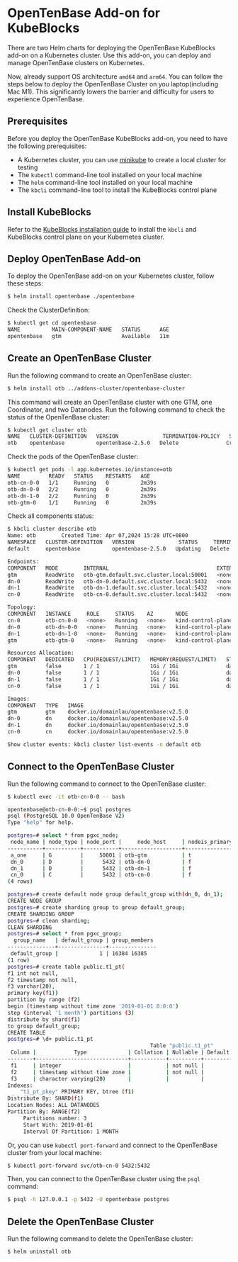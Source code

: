 # OpenTenBase Add-on for KubeBlocks

There are two Helm charts for deploying the OpenTenBase KubeBlocks add-on on a Kubernetes cluster. Use this add-on, you can deploy and manage OpenTenBase clusters on Kubernetes. 

Now, already support OS architecture `amd64` and `arm64`. You can follow the steps below to deploy the OpenTenBase Cluster on you laptop(including Mac M1). This significantly lowers the barrier and difficulty for users to experience OpenTenBase.

## Prerequisites

Before you deploy the OpenTenBase KubeBlocks add-on, you need to have the following prerequisites:
* A Kubernetes cluster, you can use [minikube](https://minikube.sigs.k8s.io/docs/) to create a local cluster for testing
* The `kubectl` command-line tool installed on your local machine
* The `helm` command-line tool installed on your local machine
* The `kbcli` command-line tool to install the KubeBlocks control plane

## Install KubeBlocks

Refer to the [KubeBlocks installation guide](https://kubeblocks.io/docs/release-0.8/user_docs/installation/install-with-kbcli/install-kbcli) to install the `kbcli` and  KubeBlocks control plane on your Kubernetes cluster.

## Deploy OpenTenBase Add-on

To deploy the OpenTenBase add-on on your Kubernetes cluster, follow these steps:

```bash
$ helm install opentenbase ./opentenbase
```

Check the ClusterDefinition:

```bash
$ kubectl get cd opentenbase
NAME          MAIN-COMPONENT-NAME   STATUS      AGE
opentenbase   gtm                   Available   11m
```

## Create an OpenTenBase Cluster
Run the following command to create an OpenTenBase cluster:

```bash
$ helm install otb ../addons-cluster/opentenbase-cluster
```

This command will create an OpenTenBase cluster with one GTM, one Coordinator, and two Datanodes. Run the following command to check the status of the OpenTenBase cluster:

```bash
$ kubectl get cluster otb
NAME   CLUSTER-DEFINITION   VERSION              TERMINATION-POLICY   STATUS     AGE
otb    opentenbase          opentenbase-2.5.0   Delete               Creating   12s
```

Check the pods of the OpenTenBase cluster:

```bash
$ kubectl get pods -l app.kubernetes.io/instance=otb
NAME         READY   STATUS    RESTARTS   AGE
otb-cn-0-0   1/1     Running   0          2m39s
otb-dn-0-0   2/2     Running   0          2m39s
otb-dn-1-0   2/2     Running   0          2m39s
otb-gtm-0    1/1     Running   0          2m39s
```

Check all components status:

```bash
$ kbcli cluster describe otb
Name: otb        Created Time: Apr 07,2024 15:28 UTC+0800
NAMESPACE   CLUSTER-DEFINITION   VERSION              STATUS     TERMINATION-POLICY   
default     opentenbase          opentenbase-2.5.0   Updating   Delete               

Endpoints:
COMPONENT   MODE        INTERNAL                                  EXTERNAL   
gtm         ReadWrite   otb-gtm.default.svc.cluster.local:50001   <none>     
dn-0        ReadWrite   otb-dn-0.default.svc.cluster.local:5432   <none>     
dn-1        ReadWrite   otb-dn-1.default.svc.cluster.local:5432   <none>     
cn-0        ReadWrite   otb-cn-0.default.svc.cluster.local:5432   <none>     

Topology:
COMPONENT   INSTANCE     ROLE     STATUS    AZ       NODE                            CREATED-TIME                 
cn-0        otb-cn-0-0   <none>   Running   <none>   kind-control-plane/172.18.0.2   Apr 07,2024 15:28 UTC+0800   
dn-0        otb-dn-0-0   <none>   Running   <none>   kind-control-plane/172.18.0.2   Apr 07,2024 15:28 UTC+0800   
dn-1        otb-dn-1-0   <none>   Running   <none>   kind-control-plane/172.18.0.2   Apr 07,2024 15:28 UTC+0800   
gtm         otb-gtm-0    <none>   Running   <none>   kind-control-plane/172.18.0.2   Apr 07,2024 15:28 UTC+0800   

Resources Allocation:
COMPONENT   DEDICATED   CPU(REQUEST/LIMIT)   MEMORY(REQUEST/LIMIT)   STORAGE-SIZE   STORAGE-CLASS   
gtm         false       1 / 1                1Gi / 1Gi               data:20Gi      standard        
dn-0        false       1 / 1                1Gi / 1Gi               data:20Gi      standard        
dn-1        false       1 / 1                1Gi / 1Gi               data:20Gi      standard        
cn-0        false       1 / 1                1Gi / 1Gi               data:20Gi      standard        

Images:
COMPONENT   TYPE   IMAGE                                    
gtm         gtm    docker.io/domainlau/opentenbase:v2.5.0   
dn-0        dn     docker.io/domainlau/opentenbase:v2.5.0   
dn-1        dn     docker.io/domainlau/opentenbase:v2.5.0   
cn-0        cn     docker.io/domainlau/opentenbase:v2.5.0   

Show cluster events: kbcli cluster list-events -n default otb
```

## Connect to the OpenTenBase Cluster
Run the following command to connect to the OpenTenBase cluster:

```bash
$ kubectl exec -it otb-cn-0-0 -- bash

opentenbase@otb-cn-0-0:~$ psql postgres
psql (PostgreSQL 10.0 OpenTenBase V2)
Type "help" for help.

postgres=# select * from pgxc_node;
 node_name | node_type | node_port |     node_host     | nodeis_primary | nodeis_preferred |   node_id   |  node_cluster_name  
-----------+-----------+-----------+-------------------+----------------+------------------+-------------+---------------------
 a_one     | G         |     50001 | otb-gtm           | t              | f                | -1343982441 | opentenbase_cluster
 dn_0      | D         |      5432 | otb-dn-0          | f              | f                |  1485981022 | opentenbase_cluster
 dn_1      | D         |      5432 | otb-dn-1          | f              | f                | -1300059100 | opentenbase_cluster
 cn_0      | C         |      5432 | otb-cn-0          | f              | f                | -1541982360 | opentenbase_cluster
(4 rows)

postgres=# create default node group default_group with(dn_0, dn_1);
CREATE NODE GROUP
postgres=# create sharding group to group default_group;
CREATE SHARDING GROUP
postgres=# clean sharding;
CLEAN SHARDING
postgres=# select * from pgxc_group;
  group_name   | default_group | group_members 
---------------+---------------+---------------
 default_group |             1 | 16384 16385
(1 row)
postgres=# create table public.t1_pt(
f1 int not null,
f2 timestamp not null,
f3 varchar(20),
primary key(f1)) 
partition by range (f2) 
begin (timestamp without time zone '2019-01-01 0:0:0') 
step (interval '1 month') partitions (3) 
distribute by shard(f1) 
to group default_group;
CREATE TABLE
postgres=# \d+ public.t1_pt
                                             Table "public.t1_pt"
 Column |            Type             | Collation | Nullable | Default | Storage  | Stats target | Description 
--------+-----------------------------+-----------+----------+---------+----------+--------------+-------------
 f1     | integer                     |           | not null |         | plain    |              | 
 f2     | timestamp without time zone |           | not null |         | plain    |              | 
 f3     | character varying(20)       |           |          |         | extended |              | 
Indexes:
    "t1_pt_pkey" PRIMARY KEY, btree (f1)
Distribute By: SHARD(f1)
Location Nodes: ALL DATANODES
Partition By: RANGE(f2)
     Partitions number: 3
     Start With: 2019-01-01
     Interval Of Partition: 1 MONTH
```

Or, you can use `kubectl port-forward` and connect to the OpenTenBase cluster from your local machine:

```bash
$ kubectl port-forward svc/otb-cn-0 5432:5432
```

Then, you can connect to the OpenTenBase cluster using the `psql` command:

```bash
$ psql -h 127.0.0.1 -p 5432 -U opentenbase postgres
```

## Delete the OpenTenBase Cluster
Run the following command to delete the OpenTenBase cluster:

```bash
$ helm uninstall otb
```
